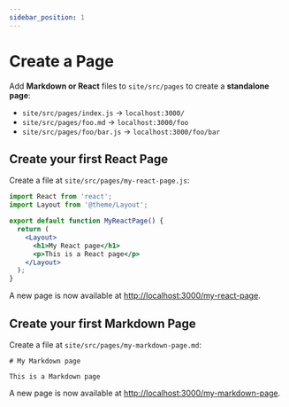 ```yaml
---
sidebar_position: 1
---
```


# Create a Page

Add **Markdown or React** files to `site/src/pages` to create a **standalone page**:

- `site/src/pages/index.js` → `localhost:3000/`
- `site/src/pages/foo.md` → `localhost:3000/foo`
- `site/src/pages/foo/bar.js` → `localhost:3000/foo/bar`

## Create your first React Page

Create a file at `site/src/pages/my-react-page.js`:

```jsx title="site/src/pages/my-react-page.js"
import React from 'react';
import Layout from '@theme/Layout';

export default function MyReactPage() {
  return (
    <Layout>
      <h1>My React page</h1>
      <p>This is a React page</p>
    </Layout>
  );
}
```

A new page is now available at [http://localhost:3000/my-react-page](http://localhost:3000/my-react-page).

## Create your first Markdown Page

Create a file at `site/src/pages/my-markdown-page.md`:

```mdx title="site/src/pages/my-markdown-page.md"
# My Markdown page

This is a Markdown page
```

A new page is now available at [http://localhost:3000/my-markdown-page](http://localhost:3000/my-markdown-page).
